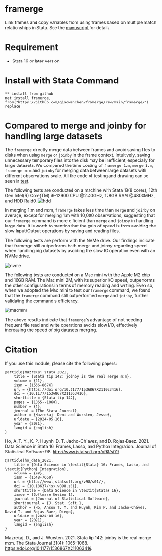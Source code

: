 # framerge

Link frames and copy variables from using frames based on multiple match relationships in Stata. 
See the [manuscript]() for details.

# Requirement
* Stata 16 or later version

# Install with Stata Command
```
** install from github
net install framerge, from("https://github.com/qiaowenchen/framerge/raw/main/framerge/") replace
```
<!-- net install framerge, from("https://raw.githubusercontent.com/kerrydu/xtsfsp/main/xtsfsp/ado") replace
net get xtsfsp, from("https://raw.githubusercontent.com/kerrydu/xtsfsp/main/xtsfsp/ado") replace -->
# Compared to merge and joinby for handling large datasets
The `framerge` directly merge data between frames and avoid saving files to disks when using `merge` or `joinby` in the frame context. Intuitively, saving unnecessary temporary files into the disk may be inefficient, especially for large datasets. We compared the time costing of `framerge 1:m`, `merge 1:m`, `framerge m:m` and `joinby` for merging data between large datasets with different observations scale. All the code of testing and drawing can be seen in [test](https://github.com/qiaowenchen/framerge/tree/main/test). 

The following tests are conducted on a machine with Stata 18(8 cores), 12th Gen Intel(R) Core(TM) i9-12900 CPU @2.40GHz, 128GB RAM @4800MHz, and HDD Raid0.
![hdd](https://github.com/user-attachments/assets/73d59c05-911a-4a24-a25b-ad07eb6d11e6)

In merging 1:m and m:m, `framerge` takes less time than `merge` and `joinby` on average, except for merging 1:m with 10,000 observations, suggesting that our `framerge` command is more efficient than `merge` and `joinby` in handling large data. It is worth to mention that the gain of speed is from avoiding the slow Input/Output operations by saving and reading files.

The following tests are perform with the NVMe drive. Our findings indicate that framerge still outperforms both merge and joinby regarding speed when handling big datasets by avoiding the slow IO operation even with an NVMe drive. 

![nvme](https://github.com/user-attachments/assets/ac498ad2-9e91-479f-a938-5dc3bd6e9f86)

The following tests are conducted on a Mac mini with the Apple M2 chip and 16GB RAM. The Mac mini 2M, with its superior I/O speed, outperforms the other configurations in terms of memory reading and writing. Even so, when we adopted the Mac mini to test our `framerge` command, we found that the `framerge` command still outperformed `merge` and `joinby`, further validating the command's efficiency.

![macmini](https://github.com/user-attachments/assets/ac5a3639-d67c-48ab-a167-5c166be02390)

The above results indicate that `framerge`'s advantage of not needing frequent file read and write operations avoids slow I/O, effectively increasing the speed of big datasets merging.


# Citation
If you use this module, please cite the following papers:

```
@article{mazrekaj_stata_2021,
	title = {Stata tip 142: joinby is the real merge m:m},
	volume = {21},
	issn = {1536-867X},
	url = {https://doi.org/10.1177/1536867X211063416},
	doi = {10.1177/1536867X211063416},
	shorttitle = {Stata tip 142},
	pages = {1065--1068},
	number = {4},
	journal = {The Stata Journal},
	author = {Mazrekaj, Deni and Wursten, Jesse},
	urldate = {2024-05-16},
	year = {2021},
	langid = {english}
}
```
Ho, A. T. Y., K. P. Huynh, D. T. Jacho-Ch´avez, and D. Rojas-Baez. 2021. Data Science in Stata 16: Frames, Lasso, and Python Integration. Journal of Statistical Software 98. http://www.jstatsoft.org/v98/s01/
```
@article{ho_data_2021,
	title = {Data Science in \textit{Stata} 16: Frames, Lasso, and \textit{Python} Integration},
	volume = {98},
	issn = {1548-7660},
	url = {http://www.jstatsoft.org/v98/s01/},
	doi = {10.18637/jss.v098.s01},
	shorttitle = {Data Science in \textit{Stata} 16},
	issue = {Software Review 1},
	journal = {Journal of Statistical Software},
	shortjournal = {J. Stat. Soft.},
	author = {Ho, Anson T. Y. and Huynh, Kim P. and Jacho-Chávez, David T. and Rojas-Baez, Diego},
	urldate = {2024-05-16},
	year = {2021},
	langid = {english}
}
```
Mazrekaj, D., and J. Wursten. 2021. Stata tip 142: joinby is the real merge m:m. The Stata Journal 21(4): 1065–1068. https://doi.org/10.1177/1536867X211063416.
